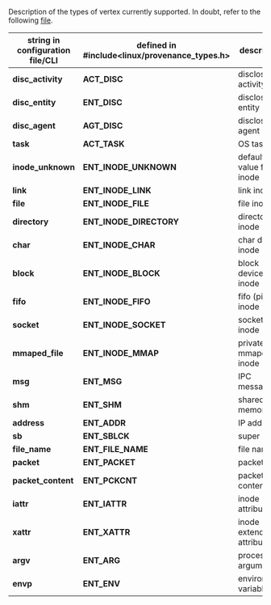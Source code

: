 Description of the types of vertex currently supported. In doubt, refer to the following [file](https://github.com/CamFlow/camflow-dev/blob/dev/include/uapi/linux/provenance_types.h).

**string in configuration file/CLI** | **defined in #include<linux/provenance_types.h>** | description | prov type |
|------------------------------------|---------------------------------------------| ------------|-----------|
|**disc_activity**|**ACT_DISC**|disclosed activity|activity|
|**disc_entity**|**ENT_DISC**|disclosed entity|entity|
|**disc_agent**|**AGT_DISC**|disclosed agent|agent|
|**task**|**ACT_TASK**|OS task|activity|
|**inode_unknown**|**ENT_INODE_UNKNOWN**|default value for inode|entity|
|**link**|**ENT_INODE_LINK**|link inode|entity|
|**file**|**ENT_INODE_FILE**|file inode|entity|
|**directory**|**ENT_INODE_DIRECTORY**|directory inode|entity|
|**char**|**ENT_INODE_CHAR**|char device inode|entity|
|**block**|**ENT_INODE_BLOCK**|block device inode|entity|
|**fifo**|**ENT_INODE_FIFO**|fifo (pipe) inode|entity|
|**socket**|**ENT_INODE_SOCKET**|socket inode|entity|
|**mmaped_file**|**ENT_INODE_MMAP**|private mmaped inode|entity|
|**msg**|**ENT_MSG**|IPC message|entity|
|**shm**|**ENT_SHM**|shared memory|entity|
|**address**|**ENT_ADDR**|IP address|entity|
|**sb**|**ENT_SBLCK**|super block|entity|
|**file_name**|**ENT_FILE_NAME**|file name|entity|
|**packet**|**ENT_PACKET**|packet|entity|
|**packet_content**|**ENT_PCKCNT**|packet content|entity|
|**iattr**|**ENT_IATTR**|inode attribute|entity|
|**xattr**|**ENT_XATTR**|inode extended attribute|entity|
|**argv**|**ENT_ARG**|process argument|entity|
|**envp**|**ENT_ENV**|environment variable|entity|
